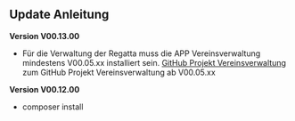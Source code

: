 ## Update Anleitung
**Version V00.13.00**

- Für die Verwaltung der Regatta muss die APP Vereinsverwaltung mindestens  V00.05.xx installiert sein.
  [GitHub Projekt Vereinsverwaltung](https://github.com/kube-csc/vereinsverwaltung)
  zum GitHub Projekt Vereinsverwaltung ab V00.05.xx

**Version V00.12.00**

-  composer install


